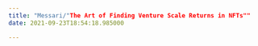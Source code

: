 ```yaml
---
title: "Messari/"The Art of Finding Venture Scale Returns in NFTs""
date: 2021-09-23T18:54:18.985000

---
```



